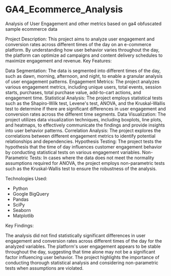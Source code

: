 # GA4_Ecommerce_Analysis
Analysis of User Engagement and other metrics based on ga4 obfuscated sample ecommerce data 

Project Description:
This project aims to analyze user engagement and conversion rates across different times of the day on an e-commerce platform. By understanding how user behavior varies throughout the day, the platform can optimize ad campaigns and content delivery schedules to maximize engagement and revenue.
Key Features:

Data Segmentation: The data is segmented into different times of the day, such as dawn, morning, afternoon, and night, to enable a granular analysis of user engagement patterns.
Engagement Metrics: The project analyzes various engagement metrics, including unique users, total events, session starts, purchases, total purchase value, add-to-cart actions, and engagement time.
Statistical Analysis: The project employs statistical tests such as the Shapiro-Wilk test, Levene's test, ANOVA, and the Kruskal-Wallis test to determine if there are significant differences in user engagement and conversion rates across the different time segments.
Data Visualization: The project utilizes data visualization techniques, including boxplots, line plots, and heatmaps, to effectively communicate the findings and provide insights into user behavior patterns.
Correlation Analysis: The project explores the correlations between different engagement metrics to identify potential relationships and dependencies.
Hypothesis Testing: The project tests the hypothesis that the time of day influences customer engagement behavior by conducting statistical tests on various engagement variables.
Non-Parametric Tests: In cases where the data does not meet the normality assumptions required for ANOVA, the project employs non-parametric tests such as the Kruskal-Wallis test to ensure the robustness of the analysis.

Technologies Used:

- Python
- Google BigQuery
- Pandas
- SciPy
- Seaborn
- Matplotlib

Key Findings:

The analysis did not find statistically significant differences in user engagement and conversion rates across different times of the day for the analyzed variables.
The platform's user engagement appears to be stable throughout the day, suggesting that time alone may not be a significant factor influencing user behavior.
The project highlights the importance of conducting thorough statistical analysis and considering non-parametric tests when assumptions are violated.
